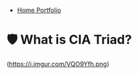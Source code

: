 

- <a href="https://github.com/rafa0c">Home Portfolio</a>

# 🛡️ What is CIA Triad?


(https://i.imgur.com/VQO9Yfh.png)
